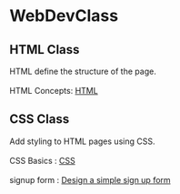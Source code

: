 # WebDevClass

## HTML Class
HTML define the structure of the page. <br><br>
HTML Concepts: <a href="https://github.com/LesleyBonyo/WebDevClass/tree/main/30-5-2023"> HTML</a> 
 <br>
## CSS Class
Add styling to HTML pages using CSS. <br><br>
CSS Basics : <a href="https://github.com/LesleyBonyo/WebDevClass/tree/main/30-5-2023">CSS</a> <br><br>
signup form : <a href="https://github.com/LesleyBonyo/WebDevClass/tree/main/06-6-2023">Design a simple sign up form</a>
